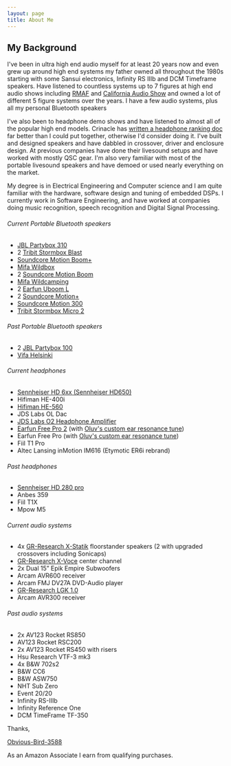 ```yaml
---
layout: page
title: About Me
---
```


## My Background

I've been in ultra high end audio myself for at least 20 years now and even grew up around high end systems my father owned all throughout the 1980s starting with some Sansui electronics, Infinity RS IIIb and DCM Timeframe speakers. Have listened to countless systems up to 7 figures at high end audio shows including [RMAF](https://www.facebook.com/RockyMountainAudioFest/) and [California Audio Show](https://www.caaudioshow.com/) and owned a lot of different 5 figure systems over the years. I have a few audio systems, plus all my personal Bluetooth speakers

I've also been to headphone demo shows and have listened to almost all of the popular high end models. Crinacle has [written a headphone ranking doc](https://crinacle.com/rankings/headphones/) far better than I could put together, otherwise I'd consider doing it. I've built and designed speakers and have dabbled in crossover, driver and enclosure design. At previous companies have done their livesound setups and have worked with mostly QSC gear. I'm also very familiar with most of the portable livesound speakers and have demoed or used nearly everything on the market.

My degree is in Electrical Engineering and Computer science and I am quite familiar with the hardware, software design and tuning of embedded DSPs. I currently work in Software Engineering, and have worked at companies doing music recognition, speech recognition and Digital Signal Processing. 

###### Current Portable Bluetooth speakers
- [JBL Partybox 310](https://www.amazon.com/JBL-Partybox-310-Portable-Powerful/dp/B08HBG3M7M/ref=sr_1_3?&_encoding=UTF8&tag=rankingspea01-20&linkCode=ur2&linkId=8969a6af8d8f3c740dcf69fa2551b17c&camp=1789&creative=9325)
- 2 [Tribit Stormbox Blast](https://www.amazon.com/Tribit-StormBox-Blast-Portable-Speaker/dp/B09PMYTJD2/ref=sr_1_1_sspa?&_encoding=UTF8&tag=rankingspea01-20&linkCode=ur2&linkId=ce0a6d06fae6af4067a3009be52cbfe5&camp=1789&creative=9325)
- [Soundcore Motion Boom+](https://www.amazon.com/Soundcore-Playtime-Waterproof-Dustproof-Bluetooth/dp/B09VKZPST7/ref=sr_1_1_sspa?&_encoding=UTF8&tag=rankingspea01-20&linkCode=ur2&linkId=4583bd76451d8dcdddae502dd15241e7&camp=1789&creative=9325)
- [Mifa Wildbox](https://www.amazon.com/MIFA-WildBox-Bluetooth-Subwoofers-Waterproof/dp/B09P85X4VB/ref=sr_1_3_pp?&_encoding=UTF8&tag=rankingspea01-20&linkCode=ur2&linkId=85d9c4ac5c610819fe00ee1253367a3a&camp=1789&creative=9325)
- 2 [Soundcore Motion Boom](https://www.amazon.com/Soundcore-Titanium-Technology-Waterproof-Bluetooth/dp/B08LQNL42Z/ref=sr_1_3?&_encoding=UTF8&tag=rankingspea01-20&linkCode=ur2&linkId=34fcc0dfadaaa33dbb7b19487fb321f2&camp=1789&creative=9325)
- [Mifa Wildcamping](https://www.amazon.com/MIFA-WildCamping-Portable-Bluetooth-Speakers/dp/B0BS2M4KFQ/ref=sr_1_1_sspa?&_encoding=UTF8&tag=rankingspea01-20&linkCode=ur2&linkId=34be40864e9e3870c46ed8a1aa5ad84b&camp=1789&creative=9325)
- 2 [Earfun Uboom L](https://www.amazon.com/Bluetooth-EarFun-Portable-Waterproof-Dustproof/dp/B0B1PJ5SQ7/ref=sr_1_1_sspa?&_encoding=UTF8&tag=rankingspea01-20&linkCode=ur2&linkId=6bd8a99706ada30aac69c16ed0df896c&camp=1789&creative=9325)
- 2 [Soundcore Motion+](https://www.amazon.com/Anker-Soundcore-Bluetooth-Customizable-Waterproof/dp/B07P39MLKH/ref=sr_1_3?&_encoding=UTF8&tag=rankingspea01-20&linkCode=ur2&linkId=69752640fc8844e1034f29371a3bd3c4&camp=1789&creative=9325)
- [Soundcore Motion 300](https://www.amazon.com/Soundcore-Bluetooth-SmartTune-Technology-Waterproof/dp/B0CDJWTWMB/ref=sr_1_1_sspa?crid=2A287XPADHB5P&amp;dib=eyJ2IjoiMSJ9.2puWcqlezR0yH_ZXqvJ7X-FGb_jYukvKJXw_hpTtoLiPCJhe5krIZSbzmNLeaHIXVNjDuQWasktAUWCwTL1gWREP-X_ACBFD3XsmJVBsdE5OOPo5q6WIFDFhsCUzalpT8RYQj0k3Q4D2eQtS_A6BvYa3i4W_Zd4_GZEfI_KPPIz40GDiLbChD-e2upIJ5wp4ic_HJlFC1M5f4JNrLmm0Swdc66_-GfU8ceWC6ZmOvdw.cB36bBEQa23F9l0veg9xhP3_g2pFHGDecMem-bp16u4&amp;dib_tag=se&amp;keywords=motion%252B300&amp;qid=1709590900&amp;sprefix=motion%252B300%252Caps%252C234&amp;sr=8-1-spons&amp;sp_csd=d2lkZ2V0TmFtZT1zcF9hdGY&amp;th=1&_encoding=UTF8&tag=rankingspea01-20&linkCode=ur2&linkId=14ae8fa4885f94bc37a64c7041022dac&camp=1789&creative=9325)
- [Tribit Stormbox Micro 2](https://www.amazon.com/Tribit-StormBox-Portable-Speaker-Built/dp/B09Q59321N/ref=sr_1_1_sspa?&_encoding=UTF8&tag=rankingspea01-20&linkCode=ur2&linkId=137e8f0b9211bde7e1528468ba51ea8f&camp=1789&creative=9325)

###### Past Portable Bluetooth speakers
- 2 [JBL Partybox 100](https://www.amazon.com/JBL-Partybox-Portable-Wireless-Bluetooth/dp/B07VHTF419/ref=sr_1_3?&_encoding=UTF8&tag=rankingspea01-20&linkCode=ur2&linkId=429b5a08ffd354f029ceca7aeca05a8a&camp=1789&creative=9325)
- [Vifa Helsinki](https://www.amazon.com/Vifa-Helsinki-Bluetooth-Appearance-Hi-Resolution/dp/B0B182BGHS/ref=sr_1_3?&_encoding=UTF8&tag=rankingspea01-20&linkCode=ur2&linkId=49a541d7478a17863aff8efcc88396f7&camp=1789&creative=9325)

###### Current headphones
- [Sennheiser HD 6xx (Sennheiser HD650)](https://www.amazon.com/Sennheiser-HD-650-Professional-Headphone/dp/B00018MSNI/ref=sr_1_3?&_encoding=UTF8&tag=rankingspea01-20&linkCode=ur2&linkId=e101e3168afc0133d8a2e8309182ef8b&camp=1789&creative=9325)
- Hifiman HE-400i
- [Hifiman HE-560](https://www.amazon.com/HIFIMAN-HE-560-Premium-Magnetic-Headphones/dp/B00LMSR5OS/ref=sr_1_3?&_encoding=UTF8&tag=rankingspea01-20&linkCode=ur2&linkId=893ab614dadd68d28e0dca31da86b6f5&camp=1789&creative=9325)
- JDS Labs OL Dac
- [JDS Labs O2 Headphone Amplifier](https://jdslabs.com/product/objective2/)
- [Earfun Free Pro 2](https://www.amazon.com/Earbuds-Free-Pro-Cancelling-Bluetooth/dp/B09JWMJ7PW/ref=sr_1_1_sspa?&_encoding=UTF8&tag=rankingspea01-20&linkCode=ur2&linkId=a00ae141c6dfec0ae78e42151329d561&camp=1789&creative=9325") (with [Oluv's custom ear resonance tune](https://docs.google.com/document/d/1bCOC94C_95H7xIbuUzURG0gBQ1DomcgcNy30yGc0XkI/edit#heading=h.i07j71o7qimd))
- Earfun Free Pro (with [Oluv's custom ear resonance tune](https://docs.google.com/document/d/1bCOC94C_95H7xIbuUzURG0gBQ1DomcgcNy30yGc0XkI/edit#heading=h.i07j71o7qimd))
- Fiil T1 Pro
- Altec Lansing inMotion IM616 (Etymotic ER6i rebrand)

###### Past headphones
- [Sennheiser HD 280 pro](https://www.amazon.com/Sennheiser-Professional-Over-Ear-Monitoring-Headphones/dp/B00IT0IHOY/ref=sr_1_2?&_encoding=UTF8&tag=rankingspea01-20&linkCode=ur2&linkId=dbc89df049cb5804ed7186dd8fc68e0d&camp=1789&creative=9325")
- Anbes 359
- Fiil T1X
- Mpow M5

###### Current audio systems
- 4x [GR-Research X-Statik](https://gr-research.com/product/x-statik-kit/) floorstander speakers (2 with upgraded crossovers including Sonicaps)
- [GR-Research X-Voce](https://gr-research.com/product/x-voce-kit/) center channel
- 2x Dual 15” Epik Empire Subwoofers
- Arcam AVR600 receiver
- Arcam FMJ DV27A DVD-Audio player
- [GR-Research LGK 1.0](https://gr-research.com/product/lgk-2-0/)
- Arcam AVR300 receiver

###### Past audio systems
- 2x AV123 Rocket RS850
- AV123 Rocket RSC200
- 2x AV123 Rocket RS450 with risers
- Hsu Research VTF-3 mk3
- 4x B&W 702s2
- B&W CC6
- B&W ASW750
- NHT Sub Zero
- Event 20/20
- Infinity RS-IIIb
- Infinity Reference One
- DCM TimeFrame TF-350

Thanks,

[Obvious-Bird-3588](https://www.reddit.com/user/Obvious-Bird-3588/)

As an Amazon Associate I earn from qualifying purchases.
